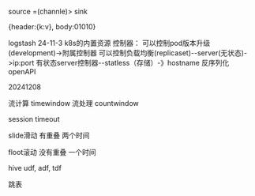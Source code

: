 source =(channle)> sink

{header:{k:v}, body:01010}

logstash
24-11-3
k8s的内置资源
控制器：
可以控制pod版本升级(development)->附属控制器
可以控制负载均衡(replicaset)--server(无状态)->ip:port
有状态server控制器--statless（存储）-》hostname
反序列化 openAPI 

20241208

流计算 timewindow 流处理 countwindow

session  timeout 

slide滑动 有重叠 两个时间

floot滚动 没有重叠 一个时间

hive udf, adf, tdf

跳表 

